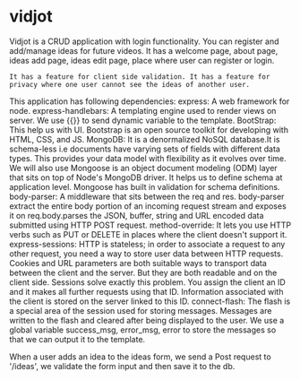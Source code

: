 # vidjot
Vidjot is a CRUD application with login functionality. You can register and add/manage ideas for future videos. 
It has a 
    welcome page, 
    about page, 
    ideas add page,
    ideas edit page, 
    place where user can register or login. 
    
    It has a feature for client side validation. It has a feature for privacy where one user cannot see the ideas of another user. 

This application has following dependencies:
    express:  A web framework for node.
    express-handlebars: A templating engine used to render views on server. We use {{}} to send dynamic variable to the template.
    BootStrap: This help us with UI. Bootstrap is an open source toolkit for developing with HTML, CSS, and JS.
    MongoDB: It is a denormalized NoSQL database.It is schema-less i.e documents have varying sets of fields with different data types. 
             This provides your data model with flexibility as it evolves over time. We will also use Mongoose is an object document modeling (ODM) layer that sits on top of Node's MongoDB driver. It helps us to define schema at application level. Mongoose has built in validation for schema definitions. 
    body-parser: A middleware that sits between the req and res. body-parser extract the entire body portion of an incoming request stream 
                 and exposes it on req.body.parses the JSON, buffer, string and URL encoded data submitted using HTTP POST request. 
    method-override: It lets you use HTTP verbs such as PUT or DELETE in places where the client doesn't support it.
    express-sessions: 
                    HTTP is stateless; in order to associate a request to any other request, you need a way to store user data between HTTP requests. 
                    Cookies and URL parameters are both suitable ways to transport data between the client and the server. But they are both readable and on the client side. Sessions solve exactly this problem. You assign the client an ID and it makes all further requests using that ID. Information associated with the client is stored on the server linked to this ID.
    connect-flash: The flash is a special area of the session used for storing messages. Messages are written to the flash and cleared after being displayed to the user. We use a global variable success_msg, error_msg, error to store the messages so that we can output it to the template.

 When a user adds an idea to the ideas form, we send a Post request to '/ideas', we validate the form input and then save it to the db.      
